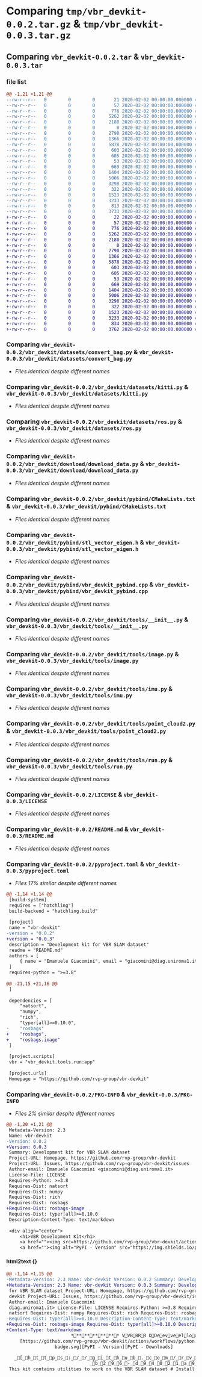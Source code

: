 # Comparing `tmp/vbr_devkit-0.0.2.tar.gz` & `tmp/vbr_devkit-0.0.3.tar.gz`

## Comparing `vbr_devkit-0.0.2.tar` & `vbr_devkit-0.0.3.tar`

### file list

```diff
@@ -1,21 +1,21 @@
--rw-r--r--   0        0        0       21 2020-02-02 00:00:00.000000 vbr_devkit-0.0.2/vbr_devkit/__init__.py
--rw-r--r--   0        0        0       57 2020-02-02 00:00:00.000000 vbr_devkit-0.0.2/vbr_devkit/datasets/__init__.py
--rw-r--r--   0        0        0      776 2020-02-02 00:00:00.000000 vbr_devkit-0.0.2/vbr_devkit/datasets/convert_bag.py
--rw-r--r--   0        0        0     5262 2020-02-02 00:00:00.000000 vbr_devkit-0.0.2/vbr_devkit/datasets/kitti.py
--rw-r--r--   0        0        0     2180 2020-02-02 00:00:00.000000 vbr_devkit-0.0.2/vbr_devkit/datasets/ros.py
--rw-r--r--   0        0        0        0 2020-02-02 00:00:00.000000 vbr_devkit-0.0.2/vbr_devkit/download/__init__.py
--rw-r--r--   0        0        0     2790 2020-02-02 00:00:00.000000 vbr_devkit-0.0.2/vbr_devkit/download/download_data.py
--rw-r--r--   0        0        0     1366 2020-02-02 00:00:00.000000 vbr_devkit-0.0.2/vbr_devkit/pybind/CMakeLists.txt
--rw-r--r--   0        0        0     5878 2020-02-02 00:00:00.000000 vbr_devkit-0.0.2/vbr_devkit/pybind/stl_vector_eigen.h
--rw-r--r--   0        0        0      603 2020-02-02 00:00:00.000000 vbr_devkit-0.0.2/vbr_devkit/pybind/vbr_devkit_pybind.cpp
--rw-r--r--   0        0        0      605 2020-02-02 00:00:00.000000 vbr_devkit-0.0.2/vbr_devkit/tools/__init__.py
--rw-r--r--   0        0        0       53 2020-02-02 00:00:00.000000 vbr_devkit-0.0.2/vbr_devkit/tools/console.py
--rw-r--r--   0        0        0      669 2020-02-02 00:00:00.000000 vbr_devkit-0.0.2/vbr_devkit/tools/image.py
--rw-r--r--   0        0        0     1404 2020-02-02 00:00:00.000000 vbr_devkit-0.0.2/vbr_devkit/tools/imu.py
--rw-r--r--   0        0        0     5006 2020-02-02 00:00:00.000000 vbr_devkit-0.0.2/vbr_devkit/tools/point_cloud2.py
--rw-r--r--   0        0        0     3298 2020-02-02 00:00:00.000000 vbr_devkit-0.0.2/vbr_devkit/tools/run.py
--rw-r--r--   0        0        0      322 2020-02-02 00:00:00.000000 vbr_devkit-0.0.2/.gitignore
--rw-r--r--   0        0        0     1523 2020-02-02 00:00:00.000000 vbr_devkit-0.0.2/LICENSE
--rw-r--r--   0        0        0     3233 2020-02-02 00:00:00.000000 vbr_devkit-0.0.2/README.md
--rw-r--r--   0        0        0      813 2020-02-02 00:00:00.000000 vbr_devkit-0.0.2/pyproject.toml
--rw-r--r--   0        0        0     3733 2020-02-02 00:00:00.000000 vbr_devkit-0.0.2/PKG-INFO
+-rw-r--r--   0        0        0       22 2020-02-02 00:00:00.000000 vbr_devkit-0.0.3/vbr_devkit/__init__.py
+-rw-r--r--   0        0        0       57 2020-02-02 00:00:00.000000 vbr_devkit-0.0.3/vbr_devkit/datasets/__init__.py
+-rw-r--r--   0        0        0      776 2020-02-02 00:00:00.000000 vbr_devkit-0.0.3/vbr_devkit/datasets/convert_bag.py
+-rw-r--r--   0        0        0     5262 2020-02-02 00:00:00.000000 vbr_devkit-0.0.3/vbr_devkit/datasets/kitti.py
+-rw-r--r--   0        0        0     2180 2020-02-02 00:00:00.000000 vbr_devkit-0.0.3/vbr_devkit/datasets/ros.py
+-rw-r--r--   0        0        0        0 2020-02-02 00:00:00.000000 vbr_devkit-0.0.3/vbr_devkit/download/__init__.py
+-rw-r--r--   0        0        0     2790 2020-02-02 00:00:00.000000 vbr_devkit-0.0.3/vbr_devkit/download/download_data.py
+-rw-r--r--   0        0        0     1366 2020-02-02 00:00:00.000000 vbr_devkit-0.0.3/vbr_devkit/pybind/CMakeLists.txt
+-rw-r--r--   0        0        0     5878 2020-02-02 00:00:00.000000 vbr_devkit-0.0.3/vbr_devkit/pybind/stl_vector_eigen.h
+-rw-r--r--   0        0        0      603 2020-02-02 00:00:00.000000 vbr_devkit-0.0.3/vbr_devkit/pybind/vbr_devkit_pybind.cpp
+-rw-r--r--   0        0        0      605 2020-02-02 00:00:00.000000 vbr_devkit-0.0.3/vbr_devkit/tools/__init__.py
+-rw-r--r--   0        0        0       53 2020-02-02 00:00:00.000000 vbr_devkit-0.0.3/vbr_devkit/tools/console.py
+-rw-r--r--   0        0        0      669 2020-02-02 00:00:00.000000 vbr_devkit-0.0.3/vbr_devkit/tools/image.py
+-rw-r--r--   0        0        0     1404 2020-02-02 00:00:00.000000 vbr_devkit-0.0.3/vbr_devkit/tools/imu.py
+-rw-r--r--   0        0        0     5006 2020-02-02 00:00:00.000000 vbr_devkit-0.0.3/vbr_devkit/tools/point_cloud2.py
+-rw-r--r--   0        0        0     3298 2020-02-02 00:00:00.000000 vbr_devkit-0.0.3/vbr_devkit/tools/run.py
+-rw-r--r--   0        0        0      322 2020-02-02 00:00:00.000000 vbr_devkit-0.0.3/.gitignore
+-rw-r--r--   0        0        0     1523 2020-02-02 00:00:00.000000 vbr_devkit-0.0.3/LICENSE
+-rw-r--r--   0        0        0     3233 2020-02-02 00:00:00.000000 vbr_devkit-0.0.3/README.md
+-rw-r--r--   0        0        0      834 2020-02-02 00:00:00.000000 vbr_devkit-0.0.3/pyproject.toml
+-rw-r--r--   0        0        0     3762 2020-02-02 00:00:00.000000 vbr_devkit-0.0.3/PKG-INFO
```

### Comparing `vbr_devkit-0.0.2/vbr_devkit/datasets/convert_bag.py` & `vbr_devkit-0.0.3/vbr_devkit/datasets/convert_bag.py`

 * *Files identical despite different names*

### Comparing `vbr_devkit-0.0.2/vbr_devkit/datasets/kitti.py` & `vbr_devkit-0.0.3/vbr_devkit/datasets/kitti.py`

 * *Files identical despite different names*

### Comparing `vbr_devkit-0.0.2/vbr_devkit/datasets/ros.py` & `vbr_devkit-0.0.3/vbr_devkit/datasets/ros.py`

 * *Files identical despite different names*

### Comparing `vbr_devkit-0.0.2/vbr_devkit/download/download_data.py` & `vbr_devkit-0.0.3/vbr_devkit/download/download_data.py`

 * *Files identical despite different names*

### Comparing `vbr_devkit-0.0.2/vbr_devkit/pybind/CMakeLists.txt` & `vbr_devkit-0.0.3/vbr_devkit/pybind/CMakeLists.txt`

 * *Files identical despite different names*

### Comparing `vbr_devkit-0.0.2/vbr_devkit/pybind/stl_vector_eigen.h` & `vbr_devkit-0.0.3/vbr_devkit/pybind/stl_vector_eigen.h`

 * *Files identical despite different names*

### Comparing `vbr_devkit-0.0.2/vbr_devkit/pybind/vbr_devkit_pybind.cpp` & `vbr_devkit-0.0.3/vbr_devkit/pybind/vbr_devkit_pybind.cpp`

 * *Files identical despite different names*

### Comparing `vbr_devkit-0.0.2/vbr_devkit/tools/__init__.py` & `vbr_devkit-0.0.3/vbr_devkit/tools/__init__.py`

 * *Files identical despite different names*

### Comparing `vbr_devkit-0.0.2/vbr_devkit/tools/image.py` & `vbr_devkit-0.0.3/vbr_devkit/tools/image.py`

 * *Files identical despite different names*

### Comparing `vbr_devkit-0.0.2/vbr_devkit/tools/imu.py` & `vbr_devkit-0.0.3/vbr_devkit/tools/imu.py`

 * *Files identical despite different names*

### Comparing `vbr_devkit-0.0.2/vbr_devkit/tools/point_cloud2.py` & `vbr_devkit-0.0.3/vbr_devkit/tools/point_cloud2.py`

 * *Files identical despite different names*

### Comparing `vbr_devkit-0.0.2/vbr_devkit/tools/run.py` & `vbr_devkit-0.0.3/vbr_devkit/tools/run.py`

 * *Files identical despite different names*

### Comparing `vbr_devkit-0.0.2/LICENSE` & `vbr_devkit-0.0.3/LICENSE`

 * *Files identical despite different names*

### Comparing `vbr_devkit-0.0.2/README.md` & `vbr_devkit-0.0.3/README.md`

 * *Files identical despite different names*

### Comparing `vbr_devkit-0.0.2/pyproject.toml` & `vbr_devkit-0.0.3/pyproject.toml`

 * *Files 17% similar despite different names*

```diff
@@ -1,14 +1,14 @@
 [build-system]
 requires = ["hatchling"]
 build-backend = "hatchling.build"
 
 [project]
 name = "vbr-devkit"
-version = "0.0.2"
+version = "0.0.3"
 description = "Development kit for VBR SLAM dataset"
 readme = "README.md"
 authors = [
     { name = "Emanuele Giacomini", email = "giacomini@diag.uniroma1.it" },
 ]
 requires-python = ">=3.8"
 
@@ -21,15 +21,16 @@
 ]
 
 dependencies = [
     "natsort",
     "numpy",
     "rich",
     "typer[all]>=0.10.0",
-    "rosbags"
+    "rosbags",
+    "rosbags.image"
 ]
 
 [project.scripts]
 vbr = "vbr_devkit.tools.run:app"
 
 [project.urls]
 Homepage = "https://github.com/rvp-group/vbr-devkit"
```

### Comparing `vbr_devkit-0.0.2/PKG-INFO` & `vbr_devkit-0.0.3/PKG-INFO`

 * *Files 2% similar despite different names*

```diff
@@ -1,20 +1,21 @@
 Metadata-Version: 2.3
 Name: vbr-devkit
-Version: 0.0.2
+Version: 0.0.3
 Summary: Development kit for VBR SLAM dataset
 Project-URL: Homepage, https://github.com/rvp-group/vbr-devkit
 Project-URL: Issues, https://github.com/rvp-group/vbr-devkit/issues
 Author-email: Emanuele Giacomini <giacomini@diag.uniroma1.it>
 License-File: LICENSE
 Requires-Python: >=3.8
 Requires-Dist: natsort
 Requires-Dist: numpy
 Requires-Dist: rich
 Requires-Dist: rosbags
+Requires-Dist: rosbags-image
 Requires-Dist: typer[all]>=0.10.0
 Description-Content-Type: text/markdown
 
 <div align="center">
     <h1>VBR Development Kit</h1>
     <a href=""><img src=https://github.com/rvp-group/vbr-devkit/actions/workflows/python.yml/badge.svg /></a>
     <a href=""><img alt="PyPI - Version" src="https://img.shields.io/pypi/v/vbr-devkit" /></a>
```

#### html2text {}

```diff
@@ -1,14 +1,15 @@
-Metadata-Version: 2.3 Name: vbr-devkit Version: 0.0.2 Summary: Development kit
+Metadata-Version: 2.3 Name: vbr-devkit Version: 0.0.3 Summary: Development kit
 for VBR SLAM dataset Project-URL: Homepage, https://github.com/rvp-group/vbr-
 devkit Project-URL: Issues, https://github.com/rvp-group/vbr-devkit/issues
 Author-email: Emanuele Giacomini
 diag.uniroma1.it> License-File: LICENSE Requires-Python: >=3.8 Requires-Dist:
 natsort Requires-Dist: numpy Requires-Dist: rich Requires-Dist: rosbags
-Requires-Dist: typer[all]>=0.10.0 Description-Content-Type: text/markdown
+Requires-Dist: rosbags-image Requires-Dist: typer[all]>=0.10.0 Description-
+Content-Type: text/markdown
                        ************ VVBBRR DDeevveellooppmmeenntt KKiitt ************
     [https://github.com/rvp-group/vbr-devkit/actions/workflows/python.yml/
                  badge.svg][PyPI - Version][PyPI - Downloads]
 
   _[_h_t_t_p_s_:_/_/_g_i_t_h_u_b_._c_o_m_/_r_v_p_-_g_r_o_u_p_/_v_b_r_-_d_e_v_k_i_t_/_a_s_s_e_t_s_/_5_3_0_5_5_3_0_/_f_1_a_8_d_2_2_a_-_a_f_1_e_-_4_2_d_4_-
                               _b_2_9_6_-_d_9_4_0_2_1_a_9_8_0_c_f_]
 This kit contains utilities to work on the VBR SLAM dataset # Install ```shell
```


